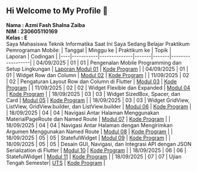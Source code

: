 ## Hi Welcome to My Profile 👋
**Nama : Azmi Fash Shalna Zaiba**  
**NIM : 230605110169**  
**Kelas : E**  
Saya Mahasiswa Teknik Informatika
Saat Ini Saya Sedang Belajar Praktikum Pemrograman Mobile:
| Tanggal | Minggu ke | Praktikum ke | Topik | Laporan | Codingan |
|----|-----------|--------------|-------|-------|------------------|
| 04/09/2025 | 01        | 01           | Pengenalan Mobile Programming dan Setup Lingkungan | [Laporan Modul 01](#) | [Kode Program](#) |
| 04/09/2025 | 01        | 01           | Widget Row dan Column | [Modul 02](#) | [Kode Program](#) |
| 11/09/2025 | 02        | 02           | Pengaturan Layout Row dan Column di Flutter | [Modul 03](#) | [Kode Program](#) |
| 11/09/2025 | 02        | 02           | Widget Flexible dan Expanded | [Modul 04](#) | [Kode Program](#) |
| 18/09/2025 | 03        | 03           | Widget SizedBox, Spacer, dan Card | [Modul 05](#) | [Kode Program](#) |
| 18/09/2025 | 03        | 03           | Widget GridView, ListView, GridView.builder, dan ListView.builder | [Modul 06](#) | [Kode Program](#) |
| 18/09/2025 | 04        | 04           | Navigasi Antar Halaman Menggunakan MaterialPageRoute dan Named Route | [Modul 07](#) | [Kode Program](#) |
| 18/09/2025 | 04        | 04           | Navigasi Antar Halaman dengan Mengirimkan Argumen Menggunakan Named Route | [Modul 08](#) | [Kode Program](#) |
| 18/09/2025 | 05        | 05           | StatefulWidget | [Modul 09](#) | [Kode Program](#) |
| 18/09/2025 | 05        | 05           | Desain GUI, Navigasi, dan Integrasi API dengan JSON Serialization di Flutter | [Modul 10](#) | [Kode Program](#) |
| 18/09/2025 | 06        | 06           | StatefulWidget | [Modul 11](#) | [Kode Program](#) |
| 18/09/2025 | 07        | 07           | Ujian Tengah Semester| [UTS](https://drive.google.com/file/d/1MX-nFFjwC3OkPH0UzH9Vdz47Alm4mtWH/view?usp=drive_link) | [Kode Program](https://github.com/azmifasha/UTSpraktikum-mobile) |

<!--
**azmifasha/azmifasha** is a ✨ _special_ ✨ repository because its `README.md` (this file) appears on your GitHub profile.

Here are some ideas to get you started:

- 🔭 I’m currently working on ...
- 🌱 I’m currently learning ...
- 👯 I’m looking to collaborate on ...
- 🤔 I’m looking for help with ...
- 💬 Ask me about ...
- 📫 How to reach me: ...
- 😄 Pronouns: ...
- ⚡ Fun fact: ...
-->
